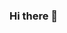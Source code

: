 ### Hi there 👋

<!--
**Emersonovidio/Emersonovidio** is a ✨ _special_ ✨ repository because its `README.md` (this file) appears on your GitHub profile.

Here are some ideas to get you started:

- 🔭 Atualmente em transição de carreira para desenvolvimento Web.
- 🌱 Até agora já estudei e pratiquei Javascript, HTML, CSS, Testes Unitários, ReactJS, Docker, MySql, Express.
- 👯 I’m looking to collaborate on ...
- 🤔 I’m looking for help with ...
- 💬 Ask me about ...
- 📫 How to reach me: ...
- 😄 Pronouns: ...
- ⚡ Fun fact: ...
-->
